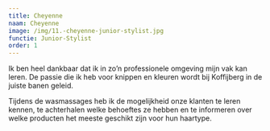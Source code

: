 ```yaml
---
title: Cheyenne
naam: Cheyenne
image: /img/11.-cheyenne-junior-stylist.jpg
functie: Junior-Stylist
order: 1
---
```


Ik ben heel dankbaar dat ik in zo’n professionele omgeving mijn vak kan leren. De passie die ik heb voor knippen en kleuren wordt bij Koffijberg in de juiste banen geleid.

Tijdens de wasmassages heb ik de mogelijkheid onze klanten te leren kennen, te achterhalen welke behoeftes ze hebben en te informeren over welke producten het meeste geschikt zijn voor hun haartype.